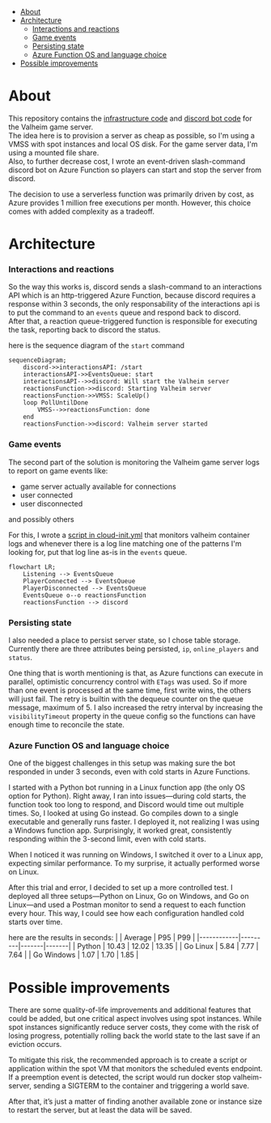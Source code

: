 - [About](#about)
- [Architecture](#architecture)
    - [Interactions and reactions](#interactions-and-reactions)
    - [Game events](#game-events)
    - [Persisting state](#persisting-state)
    - [Azure Function OS and language choice](#azure-function-os-and-language-choice)
- [Possible improvements](#possible-improvements)


# About
This repository contains the [infrastructure code](infra/) and [discord bot code](discordbot/) for the Valheim game server.\
The idea here is to provision a server as cheap as possible, so I'm using a VMSS with spot instances and local OS disk. For the game server data, I'm using a mounted file share.\
Also, to further decrease cost, I wrote an event-driven slash-command discord bot on Azure Function so players can start and stop the server from discord.

The decision to use a serverless function was primarily driven by cost, as Azure provides 1 million free executions per month. However, this choice comes with added complexity as a tradeoff.

# Architecture
### Interactions and reactions
So the way this works is, discord sends a slash-command to an interactions API which is an http-triggered Azure Function, because discord requires a response within 3 seconds,
the only responsability of the interactions api is to put the command to an `events` queue and respond back to discord.\
After that, a reaction queue-triggered function is responsible for executing the task, reporting back to discord the status.

here is the sequence diagram of the `start` command
```mermaid
sequenceDiagram;
    discord->>interactionsAPI: /start
    interactionsAPI->>EventsQueue: start
    interactionsAPI-->>discord: Will start the Valheim server
    reactionsFunction->>discord: Starting Valheim server
    reactionsFunction->>VMSS: ScaleUp()
    loop PollUntilDone
        VMSS-->>reactionsFunction: done
    end
    reactionsFunction->>discord: Valheim server started
```
### Game events

The second part of the solution is monitoring the Valheim game server logs to report on game events like:
- game server actually available for connections
- user connected
- user disconnected

and possibly others

For this, I wrote a [script in cloud-init.yml](infra/cloud-init.yml) that monitors valheim container logs and whenever there is a log line matching one of the patterns I'm looking for, put that log line as-is in the `events` queue.

```mermaid
flowchart LR;
    Listening --> EventsQueue
    PlayerConnected --> EventsQueue
    PlayerDisconnected --> EventsQueue
    EventsQueue o--o reactionsFunction
    reactionsFunction --> discord
```

### Persisting state

I also needed a place to persist server state, so I chose table storage. Currently there are three attributes being persisted, `ip`, `online_players` and `status`.

One thing that is worth mentioning is that, as Azure functions can execute in parallel, optimistic concurrency control with `ETags` was used. So if more than one event is processed at the same time, first write wins, the others will just fail. The retry is builtin with the dequeue counter on the queue message, maximum of 5. I also increased the retry interval by increasing the `visibilityTimeout` property in the queue config so the functions can have enough time to reconcile the state.

### Azure Function OS and language choice
One of the biggest challenges in this setup was making sure the bot responded in under 3 seconds, even with cold starts in Azure Functions.

I started with a Python bot running in a Linux function app (the only OS option for Python). Right away, I ran into issues—during cold starts, the function took too long to respond, and Discord would time out multiple times. So, I looked at using Go instead. Go compiles down to a single executable and generally runs faster. I deployed it, not realizing I was using a Windows function app. Surprisingly, it worked great, consistently responding within the 3-second limit, even with cold starts.

When I noticed it was running on Windows, I switched it over to a Linux app, expecting similar performance. To my surprise, it actually performed worse on Linux.

After this trial and error, I decided to set up a more controlled test. I deployed all three setups—Python on Linux, Go on Windows, and Go on Linux—and used a Postman monitor to send a request to each function every hour. This way, I could see how each configuration handled cold starts over time.

here are the results in seconds:
|            | Average | P95   | P99   |
|------------|---------|-------|-------|
| Python     | 10.43   | 12.02 | 13.35 |
| Go Linux   | 5.84    | 7.77  | 7.64  |
| Go Windows | 1.07    | 1.70  | 1.85  | 


# Possible improvements
There are some quality-of-life improvements and additional features that could be added, but one critical aspect involves using spot instances. While spot instances significantly reduce server costs, they come with the risk of losing progress, potentially rolling back the world state to the last save if an eviction occurs.

To mitigate this risk, the recommended approach is to create a script or application within the spot VM that monitors the scheduled events endpoint. If a preemption event is detected, the script would run docker stop valheim-server, sending a SIGTERM to the container and triggering a world save.

After that, it’s just a matter of finding another available zone or instance size to restart the server, but at least the data will be saved.
